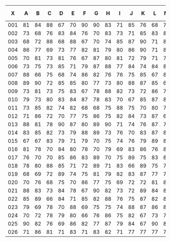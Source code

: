 |X|A|B|C|D|E|F|G|H|I|J|K|L|M|N|O|P|Q|R|S|T|U|V|W|X|Y|Z|--
--|:-------:|:-------:|:-------:|:-------:|:-------:|:-------:|:-------:|:-------:|:-------:|:-------:|:-------:|:-------:|:-------:|:-------:|:-------:|:-------:|:-------:|:-------:|:-------:|:-------:|:-------:|:-------:|:-------:|:-------:|:-------:|:-------:|:-------:|
|001|81|84|88|67|70|90|90|83|71|85|76|68|79|78|84|67|78|74|89|
|002|73|68|76|83|84|76|70|83|73|71|85|83|88|88|68|69|90|
|003|68|72|88|68|88|67|70|74|85|87|90|71|89|81|68|69|80|73|
|004|86|77|69|73|77|82|81|79|80|86|90|71|88|70|86|81|67|80|71|76|
|005|70|81|73|81|76|67|87|80|81|72|79|71|74|76|80|72|89|
|006|73|75|73|85|71|79|87|88|77|84|74|84|84|83|71|73|71|
|007|88|66|75|68|74|86|82|76|76|75|85|67|80|79|79|78|69|78|
|008|89|90|72|85|85|80|77|73|80|88|87|85|66|79|82|
|009|73|81|73|75|83|67|78|88|82|73|72|86|73|76|87|78|77|81|82|79|
|010|79|73|80|83|84|87|78|83|70|67|85|87|80|76|85|79|85|69|
|011|73|85|82|74|82|68|68|75|88|75|70|80|76|78|81|78|85|69|
|012|71|86|72|70|77|75|86|75|82|84|73|87|69|71|66|72|83|73|88|74|85|
|013|88|81|78|90|87|80|89|90|71|74|76|87|70|70|77|83|66|70|67|79|
|014|83|85|82|73|79|88|89|73|76|70|83|87|88|74|70|73|82|66|87|70|82|80|84|
|015|67|67|83|79|71|79|70|75|74|76|79|89|80|84|84|66|84|68|67|78|77|75|
|016|81|78|70|84|80|78|70|79|69|83|86|76|82|67|69|70|67|70|74|81|76|87|76|
|017|76|70|70|85|86|83|89|70|75|89|75|83|84|76|72|86|68|83|72|
|018|78|80|88|85|71|72|89|71|83|66|89|75|77|87|67|89|
|019|68|69|72|89|74|75|81|79|82|83|87|77|76|89|81|68|89|
|020|70|76|68|75|70|86|77|75|69|72|72|81|86|85|67|66|
|021|88|83|73|84|78|67|90|82|73|72|89|84|85|68|89|85|87|
|022|85|89|66|84|71|85|82|88|76|75|87|82|81|76|66|79|81|
|023|79|69|78|70|88|69|75|75|74|88|87|86|89|85|89|72|81|89|79|
|024|70|72|78|79|80|66|76|86|75|82|67|73|71|74|75|69|66|89|
|025|90|82|76|69|86|82|77|87|79|84|67|90|83|89|90|90|69|
|026|71|86|81|71|83|71|83|82|71|77|77|77|71|90|69|68|83|73|